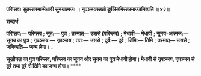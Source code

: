 **परिप्लव: सुतस्तस्मान्मेधावी सुनयात्मज: ।** **नृपञ्जयस्ततो दूर्वस्तिमिस्तस्माज्जनिष्यति ॥ ४२॥** 

**शब्दार्थ** 

**परिप्लव:—** **परिप्लव** **; सुत:—** **पुत्र** **; तस्मात्—** **उससे (परिप्लव)** **; मेधावी—** **मेधावी** **; सुनय-आत्मज:—** **सुनय का पुत्र** **; नृपञ्जय:—** **नृपञ्जय** **; तत:—** **उससे** **; दूर्व:—** **दूर्व** **; तिमि:—** **तिमि** **; तस्मात्—** **उससे** **; जनिष्यति—** **जन्म लेगा।** **.** 

**सुखीनल का पुत्र परिप्लव, परिप्लव का सुनय और सुनय का पुत्र मेधावी होगा। मेधावी से** **नृपञ्जय, नृपञ्जय से दूर्व तथा दूर्व से तिमि का जन्म होगा।** **** 